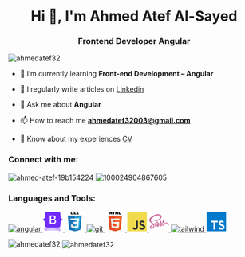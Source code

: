 <h1 align="center">Hi 👋, I'm Ahmed Atef Al-Sayed</h1>
<h3 align="center">Frontend Developer Angular</h3>

<p align="left"> <img src="https://komarev.com/ghpvc/?username=ahmedatef32&label=Profile%20views&color=0e75b6&style=flat" alt="ahmedatef32" /> </p>

- 🌱 I’m currently learning **Front-end Development – Angular**

- 📝 I regularly write articles on [Linkedin](Linkedin)

- 💬 Ask me about **Angular**

- 📫 How to reach me **ahmedatef32003@gmail.com**

- 📄 Know about my experiences [CV](https://drive.google.com/file/d/1lV4Tk4OxQ1wz7hi3KmqOPbyr_vwnH9gc/view?usp=sharing)

<h3 align="left">Connect with me:</h3>
<p align="left">
<a href="https://linkedin.com/in/ahmed-atef-19b154224" target="blank"><img align="center" src="https://raw.githubusercontent.com/rahuldkjain/github-profile-readme-generator/master/src/images/icons/Social/linked-in-alt.svg" alt="ahmed-atef-19b154224" height="30" width="40" /></a>
<a href="https://fb.com/100024904867605" target="blank"><img align="center" src="https://raw.githubusercontent.com/rahuldkjain/github-profile-readme-generator/master/src/images/icons/Social/facebook.svg" alt="100024904867605" height="30" width="40" /></a>
</p>

<h3 align="left">Languages and Tools:</h3>
<p align="left"> <a href="https://angular.io" target="_blank" rel="noreferrer"> <img src="https://angular.io/assets/images/logos/angular/angular.svg" alt="angular" width="40" height="40"/> </a> <a href="https://getbootstrap.com" target="_blank" rel="noreferrer"> <img src="https://raw.githubusercontent.com/devicons/devicon/master/icons/bootstrap/bootstrap-plain-wordmark.svg" alt="bootstrap" width="40" height="40"/> </a> <a href="https://www.w3schools.com/css/" target="_blank" rel="noreferrer"> <img src="https://raw.githubusercontent.com/devicons/devicon/master/icons/css3/css3-original-wordmark.svg" alt="css3" width="40" height="40"/> </a> <a href="https://git-scm.com/" target="_blank" rel="noreferrer"> <img src="https://www.vectorlogo.zone/logos/git-scm/git-scm-icon.svg" alt="git" width="40" height="40"/> </a> <a href="https://www.w3.org/html/" target="_blank" rel="noreferrer"> <img src="https://raw.githubusercontent.com/devicons/devicon/master/icons/html5/html5-original-wordmark.svg" alt="html5" width="40" height="40"/> </a> <a href="https://developer.mozilla.org/en-US/docs/Web/JavaScript" target="_blank" rel="noreferrer"> <img src="https://raw.githubusercontent.com/devicons/devicon/master/icons/javascript/javascript-original.svg" alt="javascript" width="40" height="40"/> </a> <a href="https://sass-lang.com" target="_blank" rel="noreferrer"> <img src="https://raw.githubusercontent.com/devicons/devicon/master/icons/sass/sass-original.svg" alt="sass" width="40" height="40"/> </a> <a href="https://tailwindcss.com/" target="_blank" rel="noreferrer"> <img src="https://www.vectorlogo.zone/logos/tailwindcss/tailwindcss-icon.svg" alt="tailwind" width="40" height="40"/> </a> <a href="https://www.typescriptlang.org/" target="_blank" rel="noreferrer"> <img src="https://raw.githubusercontent.com/devicons/devicon/master/icons/typescript/typescript-original.svg" alt="typescript" width="40" height="40"/> </a> </p>

<p><img align="left" src="https://github-readme-stats.vercel.app/api/top-langs?username=ahmedatef32&show_icons=true&locale=en&layout=compact" alt="ahmedatef32" /></p>

<p>&nbsp;<img align="center" src="https://github-readme-stats.vercel.app/api?username=ahmedatef32&show_icons=true&locale=en" alt="ahmedatef32" /></p>
